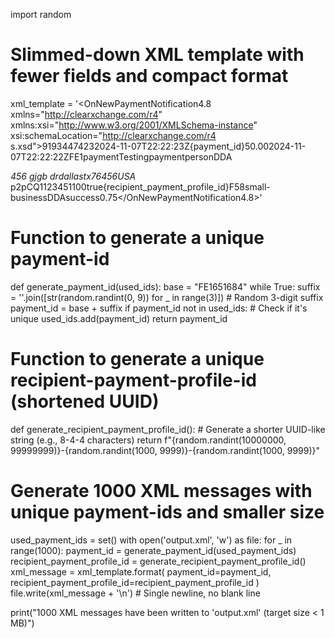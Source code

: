 import random

# Slimmed-down XML template with fewer fields and compact format
xml_template = '<OnNewPaymentNotification4.8 xmlns="http://clearxchange.com/r4" xmlns:xsi="http://www.w3.org/2001/XMLSchema-instance" xsi:schemaLocation="http://clearxchange.com/r4 s.xsd"><event-id>9193447423</event-id><event-time>2024-11-07T22:22:23Z</event-time><payment><payment-id>{payment_id}</payment-id><amount currency="USD">50.00</amount><initiation-time>2024-11-07T22:22:22Z</initiation-time><sender><organization-id>FE1</organization-id><sender-id>paymentTesting</sender-id><name>payment</name><sender-type>person</sender-type><sender-fi-instrument>DDA</sender-fi-instrument><address><line1>456 gjgb dr</line1><city>dallas</city><state-or-subdivision-code>tx</state-or-subdivision-code><zip>76456</zip><country-code>USA</country-code></address></sender><product-type>p2p</product-type><directory-reference-number>CQ1123451100</directory-reference-number><real-time>true</real-time><status><sent/></status><to-known-recipient><recipient-payment-profile-id>{recipient_payment_profile_id}</recipient-payment-profile-id><recipient-organization-id>F58</recipient-organization-id><recipient-type>small-business</recipient-type><recipient-fi-instrument>DDA</recipient-fi-instrument></to-known-recipient></payment><zelle-risk-score><status>success</status><score>0.75</score></zelle-risk-score></OnNewPaymentNotification4.8>'

# Function to generate a unique payment-id
def generate_payment_id(used_ids):
    base = "FE1651684"
    while True:
        suffix = ''.join([str(random.randint(0, 9)) for _ in range(3)])  # Random 3-digit suffix
        payment_id = base + suffix
        if payment_id not in used_ids:  # Check if it's unique
            used_ids.add(payment_id)
            return payment_id

# Function to generate a unique recipient-payment-profile-id (shortened UUID)
def generate_recipient_payment_profile_id():
    # Generate a shorter UUID-like string (e.g., 8-4-4 characters)
    return f"{random.randint(10000000, 99999999)}-{random.randint(1000, 9999)}-{random.randint(1000, 9999)}"

# Generate 1000 XML messages with unique payment-ids and smaller size
used_payment_ids = set()
with open('output.xml', 'w') as file:
    for _ in range(1000):
        payment_id = generate_payment_id(used_payment_ids)
        recipient_payment_profile_id = generate_recipient_payment_profile_id()
        xml_message = xml_template.format(
            payment_id=payment_id,
            recipient_payment_profile_id=recipient_payment_profile_id
        )
        file.write(xml_message + '\n')  # Single newline, no blank line

print("1000 XML messages have been written to 'output.xml' (target size < 1 MB)")
